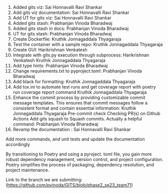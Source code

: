 1. Added gits viz: Sai Honnavalli Ravi Shankar 
2. Add gits viz documentation: Sai Honnavalli Ravi Shankar
3. Add UT for gits viz: Sai Honnavalli Ravi Shankar
4. Added gits stash: Prabhanjan Vinoda Bharadwaj
5. Added gits stash in docs: Prabhanjan Vinoda Bharadwaj
6. UT for gits stash: Prabhanjan Vinoda Bharadwaj
7. Create Dockerfile: Kruthik Jonnagaddala Thyagaraja
8. Test the container with a sample repo: Kruthik Jonnagaddala Thyagaraja
9. Create GUI: Harikrishnan Venkatesh
10. Integrate with gits.py execution through subprocess: Harikrishnan Venkatesh Kruthik Jonnagaddala Thyagaraja
11. Add type hints: Prabhanjan Vinoda Bharadwaj
12. Change requirements.txt to pyproject.toml: Prabhanjan Vinoda Bharadwaj
13. Add black for formatting: Kruthik Jonnagaddala Thyagaraja
14. Add tox.ini to automate test runs and get coverage report with poetry run coverage report command Kruthik Jonnagaddala Thyagaraja
15. Enhance the commit process by providing customizable commit message templates. This ensures that commit messages follow a consistent format and contain essential information: Kruthik Jonnagaddala Thyagaraja
Pre-commit check
Checking PR(s) on Github Actions
Add gits squash to Squash commits. Actually a helpful command: Prabhanjan Vinoda Bharadwaj
16. Revamp the documentation : Sai Honnavalli Ravi Shankar

Add more commands, and unit tests and update the documentation accordingly

By transitioning to Poetry and using a pyroject. toml file, you gain more robust dependency management, version control, and project configuration. Poetry simplifies the process of packaging, dependency resolution, and project maintenance.


Link to the branch we are submitting: (https://github.com/pvinoda/GITS/blob/phase2_se23_team71)